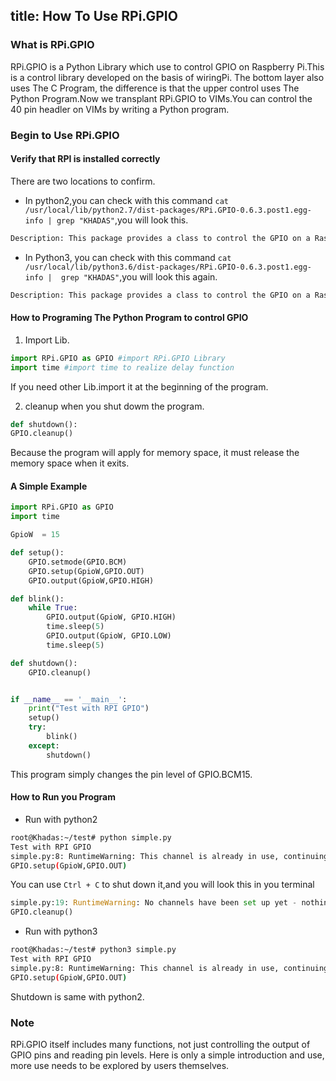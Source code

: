 title: How To Use RPi.GPIO
---

### What is RPi.GPIO
RPi.GPIO is a Python Library which use to control GPIO on Raspberry Pi.This is a control library developed on the basis of wiringPi. The bottom layer also uses The C Program, the difference is that the upper control uses The Python Program.Now we transplant RPi.GPIO to VIMs.You can control the 40 pin headler on VIMs by writing a Python program. 

### Begin to Use RPi.GPIO
#### Verify that RPI is installed correctly

There are two locations to confirm.

* In python2,you can check with this command `cat /usr/local/lib/python2.7/dist-packages/RPi.GPIO-0.6.3.post1.egg-info | grep "KHADAS"`,you will look this.

```bash
Description: This package provides a class to control the GPIO on a Raspberry Pi or KHADAS.
```

* In Python3, you can check with this command `cat /usr/local/lib/python3.6/dist-packages/RPi.GPIO-0.6.3.post1.egg-info |  grep "KHADAS"`,you will look this again.

```bash
Description: This package provides a class to control the GPIO on a Raspberry Pi or KHADAS.
```

#### How to Programing The Python Program to control GPIO

1. Import Lib.

```python
import RPi.GPIO as GPIO #import RPi.GPIO Library
import time #import time to realize delay function
```

If you need other Lib.import it at the beginning of the program.

2. cleanup when you shut dowm the program.

```python
def shutdown():
GPIO.cleanup()
```

Because the program will apply for memory space, it must release the memory space when it exits.

#### A Simple Example

```python
import RPi.GPIO as GPIO
import time

GpioW  = 15

def setup():
	GPIO.setmode(GPIO.BCM)
	GPIO.setup(GpioW,GPIO.OUT)
	GPIO.output(GpioW,GPIO.HIGH)

def blink():
	while True:
		GPIO.output(GpioW, GPIO.HIGH)
		time.sleep(5)
		GPIO.output(GpioW, GPIO.LOW)
		time.sleep(5)

def shutdown():
	GPIO.cleanup()


if __name__ == '__main__':
	print("Test with RPI GPIO")
	setup()
	try:
		blink()
	except:
		shutdown()
```

This program simply changes the pin level of GPIO.BCM15.

#### How to Run you Program

* Run with python2

```bash
root@Khadas:~/test# python simple.py 
Test with RPI GPIO
simple.py:8: RuntimeWarning: This channel is already in use, continuing anyway.  Use GPIO.setwarnings(False) to disable warnings.
GPIO.setup(GpioW,GPIO.OUT)
```

You can use `Ctrl + C` to shut down it,and you will look this in you terminal

```python
simple.py:19: RuntimeWarning: No channels have been set up yet - nothing to clean up!  Try cleaning up at the end of your program instead!
GPIO.cleanup()
```

* Run with python3

```bash
root@Khadas:~/test# python3 simple.py 
Test with RPI GPIO
simple.py:8: RuntimeWarning: This channel is already in use, continuing anyway.  Use GPIO.setwarnings(False) to disable warnings.
GPIO.setup(GpioW,GPIO.OUT)
```

Shutdown is same with python2.

### Note
RPi.GPIO itself includes many functions, not just controlling the output of GPIO pins and reading pin levels. Here is only a simple introduction and use, more use needs to be explored by users themselves.
